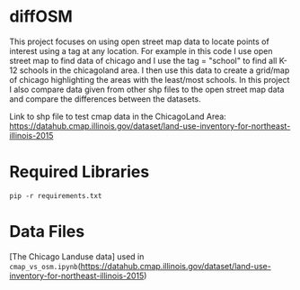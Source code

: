 # diffOSM
This project focuses on using open street map data to locate points of interest using a tag at any location. For example in this code I use open street map to find data of chicago and I use the tag = "school" to find all K-12 schools in the chicagoland area. I then use this data to create a grid/map of chicago highlighting the areas with the least/most schools. In this project I also compare data given from other shp files to the open street map data and compare the differences between the datasets.

Link to shp file to test cmap data in the ChicagoLand Area: https://datahub.cmap.illinois.gov/dataset/land-use-inventory-for-northeast-illinois-2015

<h1> Required Libraries</h1>

```
pip -r requirements.txt
```
<h1> Data Files </h1>

[The Chicago Landuse data] used in `cmap_vs_osm.ipynb`(https://datahub.cmap.illinois.gov/dataset/land-use-inventory-for-northeast-illinois-2015)

